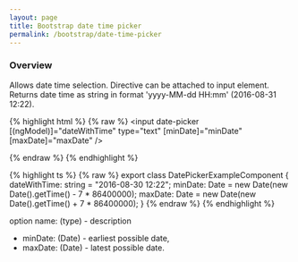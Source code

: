 ```yaml
---
layout: page
title: Bootstrap date time picker
permalink: /bootstrap/date-time-picker
---
```


### Overview
Allows date time selection. 
Directive can be attached to input element.
Returns date time as string in format 'yyyy-MM-dd HH:mm' (2016-08-31 12:22). 

{% highlight html %}
{% raw %}
<input date-picker 
    [(ngModel)]="dateWithTime"
    type="text"
    [minDate]="minDate"
    [maxDate]="maxDate" />
    
{% endraw %}
{% endhighlight %}

{% highlight ts %}
{% raw %}
export class DatePickerExampleComponent {
    dateWithTime: string = "2016-08-30 12:22";
    minDate: Date = new Date(new Date().getTime() - 7 * 86400000);
    maxDate: Date = new Date(new Date().getTime() + 7 * 86400000);
}
{% endraw %}
{% endhighlight %}

option name: (type) - description

* minDate: (Date) - earliest possible date, 
* maxDate: (Date) - latest possible date.